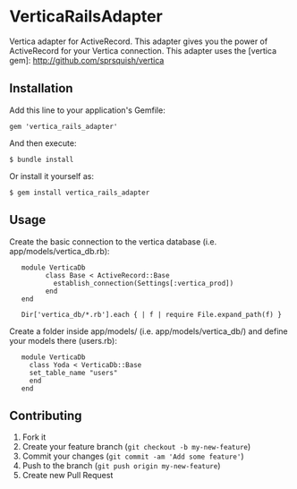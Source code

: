 # VerticaRailsAdapter

Vertica adapter for ActiveRecord. This adapter gives you the power of ActiveRecord for your Vertica connection. This adapter uses the [vertica gem]: http://github.com/sprsquish/vertica 


## Installation

Add this line to your application's Gemfile:

    gem 'vertica_rails_adapter'

And then execute:

    $ bundle install

Or install it yourself as:

    $ gem install vertica_rails_adapter

## Usage

Create the basic connection to the vertica database (i.e. app/models/vertica_db.rb):

       module VerticaDb
             class Base < ActiveRecord::Base
               establish_connection(Settings[:vertica_prod])
             end
       end

       Dir['vertica_db/*.rb'].each { | f | require File.expand_path(f) }

Create a folder inside app/models/ (i.e. app/models/vertica_db/) and define your models there (users.rb):

       module VerticaDb
         class Yoda < VerticaDb::Base
	     set_table_name "users"
         end
       end


## Contributing

1. Fork it
2. Create your feature branch (`git checkout -b my-new-feature`)
3. Commit your changes (`git commit -am 'Add some feature'`)
4. Push to the branch (`git push origin my-new-feature`)
5. Create new Pull Request
